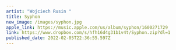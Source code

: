```yaml
---
artist: "Wojciech Rusin "
title: Syphon
new_image: /images/syphon.jpg
apple_link: https://music.apple.com/us/album/syphon/1600271729
link: https://www.dropbox.com/s/hfh16d4g31b1v4t/Syphon.zip?dl=1
published_date: 2022-02-05T22:36:55.597Z
---
```

